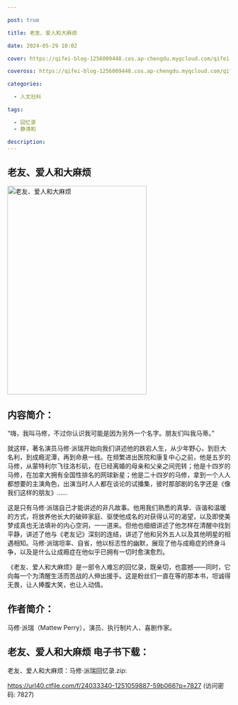 ```yaml
---

post: true

title: 老友、爱人和大麻烦

date: 2024-05-29 10:02

cover: https://qifei-blog-1256009448.cos.ap-chengdu.myqcloud.com/qifei-blog/65c0f1289f345e8d0309aaf5.jpg

coveross: https://qifei-blog-1256009448.cos.ap-chengdu.myqcloud.com/qifei-blog/65c0f1289f345e8d0309aaf5.jpg

categories:

  - 人文社科

tags:

  - 回忆录
  - 静清和

description:
---
```




## 老友、爱人和大麻烦
<img alt="老友、爱人和大麻烦 " class="aligncenter loaded" data-was-processed="true" decoding="async" fetchpriority="high" height="471" src="https://qifei-blog-1256009448.cos.ap-chengdu.myqcloud.com/qifei-blog/65c0f1289f345e8d0309aaf5.jpg" style="cursor: zoom-in;" width="314"/>

## 内容简介：

“嗨，我叫马修，不过你认识我可能是因为另外一个名字。朋友们叫我马蒂。”

就这样，著名演员马修·派瑞开始向我们讲述他的跌宕人生，从少年野心，到巨大名利，到成瘾泥潭，再到命悬一线。在频繁进出医院和康复中心之前，他是五岁的马修，从蒙特利尔飞往洛杉矶，在已经离婚的母亲和父亲之间兜转；他是十四岁的马修，在加拿大拥有全国性排名的网球新星；他是二十四岁的马修，拿到一个人人都想要的主演角色，出演当时人人都在谈论的试播集，彼时那部剧的名字还是《像我们这样的朋友》……

这是只有马修·派瑞自己才能讲述的非凡故事。他用我们熟悉的真挚、诙谐和温暖的方式，将放养他长大的破碎家庭、驱使他成名的对获得认可的渴望，以及即使美梦成真也无法填补的内心空洞，一一道来。但他也细细讲述了他怎样在清醒中找到平静，讲述了他与《老友记》深刻的连结，讲述了他和另外五人以及其他明星的相遇相知。马修·派瑞坦率、自省，他以标志性的幽默，展现了他与成瘾症的终身斗争，以及是什么让成瘾症在他似乎已拥有一切时愈演愈烈。

《老友、爱人和大麻烦》是一部令人难忘的回忆录，既亲切，也震撼——同时，它向每一个为清醒生活而苦战的人伸出援手。这是粉丝们一直在等的那本书，坦诚得无畏，让人捧腹大笑，也让人动情。

## 作者简介：

马修·派瑞（Mattew Perry），演员、执行制片人、喜剧作家。

## 老友、爱人和大麻烦 电子书下载：



老友、爱人和大麻烦：马修·派瑞回忆录.zip: 

https://url40.ctfile.com/f/24033340-1251059887-59b066?p=7827 (访问密码: 7827)

